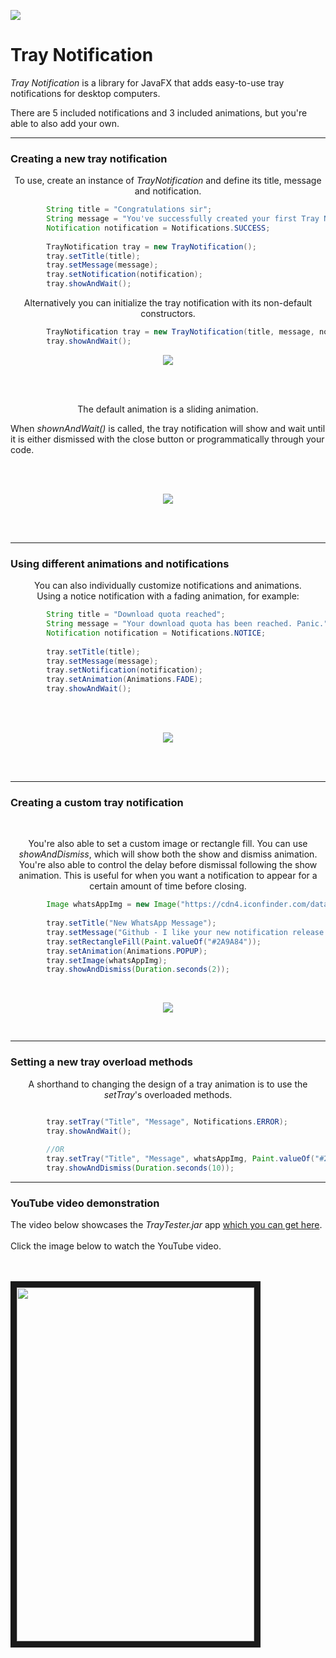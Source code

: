[![](https://jitpack.io/v/PlusHaze/TrayNotification.svg)](https://jitpack.io/#PlusHaze/TrayNotification)

# Tray Notification

_Tray Notification_ is a library for JavaFX that adds easy-to-use tray notifications for desktop computers.  

There are 5 included notifications and 3 included animations, but you're able to also add your own.

___

### Creating a new tray notification

<p align="center">
To use, create an instance of <em>TrayNotification</em> and define its title, message and notification.
<br>
</p>

```java
        String title = "Congratulations sir";
        String message = "You've successfully created your first Tray Notification";
        Notification notification = Notifications.SUCCESS;
        
        TrayNotification tray = new TrayNotification();
        tray.setTitle(title);
        tray.setMessage(message);
        tray.setNotification(notification);
        tray.showAndWait();
```

<p align="center">
Alternatively you can initialize the tray notification with its non-default constructors.
</p>

```java
        TrayNotification tray = new TrayNotification(title, message, notification);
        tray.showAndWait();
```

<p align="center">
<img src = "http://i.imgur.com/IFmooQe.jpg"/>
</p>
<br>
<br>

<p align="center">
The default animation is a sliding animation.

When <em>shownAndWait()</em> is called, the tray notification will show and wait until it is either dismissed
with the close button or programmatically through your code. 
</p>

<br>
<br>
<p align="center">
<img src = "http://i.imgur.com/2xr6k7E.gif"/>
</p>
<br>
<br>

___

### Using different animations and notifications

<p align="center">
You can also individually customize notifications and animations.
<br>
Using a notice notification with a fading animation, for example:
</p>

```java
        String title = "Download quota reached";
        String message = "Your download quota has been reached. Panic.";
        Notification notification = Notifications.NOTICE;
        
        tray.setTitle(title);
        tray.setMessage(message);
        tray.setNotification(notification);
        tray.setAnimation(Animations.FADE);
        tray.showAndWait();
```

<br>
<br>
<p align="center">
<img src = "http://i.imgur.com/sFHp2vJ.gif"/>
</p>
<br>
<br>

___

### Creating a custom tray notification

<br>

<p align="center">
You're also able to set a custom image or rectangle fill. You can use <em>showAndDismiss</em>, which will show both the
show and dismiss animation. You're also able to control the delay before dismissal following the show animation.
This is useful for when you want a notification to appear for a certain amount of time before closing.
</p>

```java
        Image whatsAppImg = new Image("https://cdn4.iconfinder.com/data/icons/iconsimple-logotypes/512/whatsapp-128.png");
        
        tray.setTitle("New WhatsApp Message");
        tray.setMessage("Github - I like your new notification release. Nice one.");
        tray.setRectangleFill(Paint.valueOf("#2A9A84"));
        tray.setAnimation(Animations.POPUP);
        tray.setImage(whatsAppImg);
        tray.showAndDismiss(Duration.seconds(2));
```
<br>
<p align="center">
<img src = "http://i.imgur.com/VjPOzza.gif"/>
</p>
<br>


___

### Setting a new tray overload methods

<p align="center">
A shorthand to changing the design of a tray animation is to use the <em>setTray</em>'s overloaded methods.
</p>

```java

        tray.setTray("Title", "Message", Notifications.ERROR);
        tray.showAndWait();
        
        //OR
        tray.setTray("Title", "Message", whatsAppImg, Paint.valueOf("#2A9A84") , Animations.POPUP);
        tray.showAndDismiss(Duration.seconds(10));

```

___


### YouTube video demonstration

<p align="center">

The video below showcases the <em>TrayTester.jar</em> app 
<a href="TrayTester.jar">which you can get here</a>.
<br>
<br>
Click the image below to watch the YouTube video.

<br>
<br>

<a href="https://www.youtube.com/watch?v=SeaF3lTmbQE" target="_blank">
  <img src="http://i.imgur.com/2k0Sw7F.jpg" width="380" height="566" border="10" />
</a>
</p>
